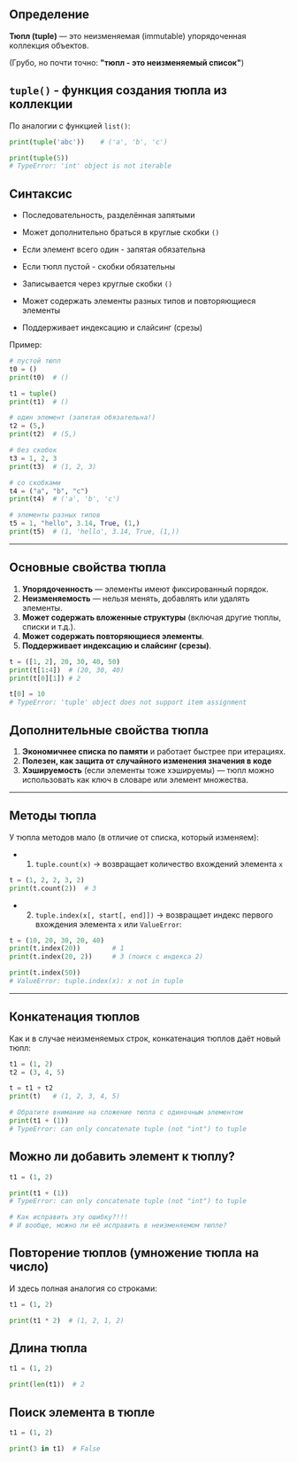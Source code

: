 ## Определение

**Тюпл (tuple)** — это неизменяемая (immutable) упорядоченная коллекция объектов.

(Грубо, но почти точно: **"тюпл - это неизменяемый список"**)

## `tuple()` - функция создания тюпла из коллекции

По аналогии с функцией `list()`:

```python
print(tuple('abc'))    # ('a', 'b', 'c')

print(tuple(5))
# TypeError: 'int' object is not iterable
```

## Синтаксис

* Последовательность, разделённая запятыми
* Может дополнительно браться в круглые скобки `()`
* Если элемент всего один - запятая обязательна 
* Если тюпл пустой - скобки обязательны

* Записывается через круглые скобки `()`
* Может содержать элементы разных типов и повторяющиеся элементы
* Поддерживает индексацию и слайсинг (срезы)

Пример:

```python
# пустой тюпл
t0 = ()
print(t0)  # ()

t1 = tuple()
print(t1)  # ()

# один элемент (запятая обязательна!)
t2 = (5,)
print(t2)  # (5,)

# без скобок
t3 = 1, 2, 3
print(t3)  # (1, 2, 3)

# со скобками
t4 = ("a", "b", "c")
print(t4)  # ('a', 'b', 'c')

# элементы разных типов
t5 = 1, "hello", 3.14, True, (1,)
print(t5)  # (1, 'hello', 3.14, True, (1,))

```

---

## Основные свойства тюпла

1. **Упорядоченность** — элементы имеют фиксированный порядок.
1. **Неизменяемость** — нельзя менять, добавлять или удалять элементы.
1. **Может содержать вложенные структуры** (включая другие тюплы, списки и т.д.).
1. **Может содержать повторяющиеся элементы**.
1. **Поддерживает индексацию и слайсинг (срезы)**.

```python
t = ([1, 2], 20, 30, 40, 50)
print(t[1:4])  # (20, 30, 40)
print(t[0][1]) # 2

t[0] = 10
# TypeError: 'tuple' object does not support item assignment
```

## Дополнительные свойства тюпла

1. **Экономичнее списка по памяти** и работает быстрее при итерациях.
1. **Полезен, как защита от случайного изменения значения в коде**
1. **Хэшируемость** (если элементы тоже хэшируемы) — тюпл можно использовать как ключ в словаре или элемент множества.

---

## Методы тюпла

У тюпла методов мало (в отличие от списка, который изменяем):

* 1. `tuple.count(x)` → возвращает количество вхождений элемента `x`

```python
t = (1, 2, 2, 3, 2)
print(t.count(2))  # 3
```

* 2. `tuple.index(x[, start[, end]])` → возвращает индекс первого вхождения элемента `x` или `ValueError`:

```python
t = (10, 20, 30, 20, 40)
print(t.index(20))        # 1
print(t.index(20, 2))     # 3 (поиск с индекса 2)

print(t.index(50))
# ValueError: tuple.index(x): x not in tuple
```

---

## Конкатенация тюплов

Как и в случае неизменяемых строк, конкатенация тюплов даёт новый тюпл:

```python
t1 = (1, 2)
t2 = (3, 4, 5)

t = t1 + t2
print(t)   # (1, 2, 3, 4, 5)

# Обратите внимание на сложение тюпла с одиночным элементом
print(t1 + (1))
# TypeError: can only concatenate tuple (not "int") to tuple


```

## Можно ли добавить элемент к тюплу?

```python
t1 = (1, 2)

print(t1 + (1))
# TypeError: can only concatenate tuple (not "int") to tuple

# Как исправить эту ошибку?!!!
# И вообще, можно ли её исправить в неизменяемом тюпле?
```


## Повторение тюплов (умножение тюпла на число)

И здесь полная аналогия со строками:

```python
t1 = (1, 2)

print(t1 * 2)  # (1, 2, 1, 2)
```


## Длина тюпла

```python
t1 = (1, 2)

print(len(t1))  # 2
```

## Поиск элемента в тюпле

```python
t1 = (1, 2)

print(3 in t1)  # False
```

